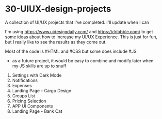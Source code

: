 # 30-UIUX-design-projects
A collection of UI/UX projects that I've completed. I'll update when I can

I'm using https://www.uidesigndaily.com/ and https://dribbble.com/ to get some ideas about how to increase my UI/UX Experience. This is just for fun, but I really like to see the results as they come out. 

Most of the code is #HTML and #CSS but some does include #JS 
- as a future project, it would be easy to combine and modify later when my JS skills are up to snuff


1. Settings with Dark Mode
2. Notifications
3. Expenses
4. Landing Page - Cargo Design
5. Groups List
6. Pricing Selection
7. APP UI Components
8. Landing Page - Bank Cat
